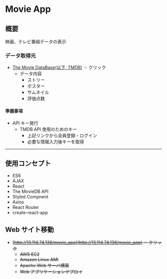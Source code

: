 # Movie App

## 概要

映画、テレビ番組データの表示

### データ取得元

- [The Movie DataBase(以下, TMDB)](https://developers.themoviedb.org/3) ☜ クリック
  - データ内容
    - ストリー
    - ポスター
    - サムネイル
    - 評価点数

#### 準備事項

- API キー発行
  - TMDB API 使用のためのキー
    - 上記リンクから会員登録・ログイン
    - 必要な情報入力後キーを取得

<hr/>

## 使用コンセプト

- ES6
- AJAX
- React
- The MovieDB API
- Styled Compnent
- Axios
- React Router
- create-react-app

## Web サイト移動

- ~~[http://13.114.74.136/movie_app](http://13.114.74.136/movie_app) ☜ クリック~~
  - ~~AWS EC2~~
  - ~~Amazon Linux AMI~~
  - ~~Apache Web サーバ構築~~
  - ~~Web アプリケーションデプロイ~~
